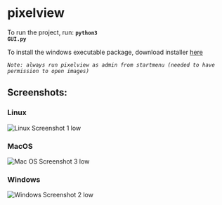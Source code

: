 # pixelview


To run the project, run:
<code>__python3 GUI.py__</code>


To install the windows executable package, download installer <a href="https://github.com/axayjha/pixelview/releases/tag/v0.8-alpha">here</a>

_`Note: always run pixelview as admin from startmenu (needed to have permission to open images)`_



## Screenshots:

### Linux
![Linux Screenshot 1 low](https://user-images.githubusercontent.com/10881563/122894178-97afc000-d364-11eb-858f-5c29dded4930.png)


### MacOS
![Mac OS Screenshot 3 low](https://user-images.githubusercontent.com/10881563/122894257-a9916300-d364-11eb-9384-45c156380209.png)

### Windows
![Windows Screenshot 2 low](https://user-images.githubusercontent.com/10881563/122894228-a26a5500-d364-11eb-9eb6-633a292e3a55.png)
